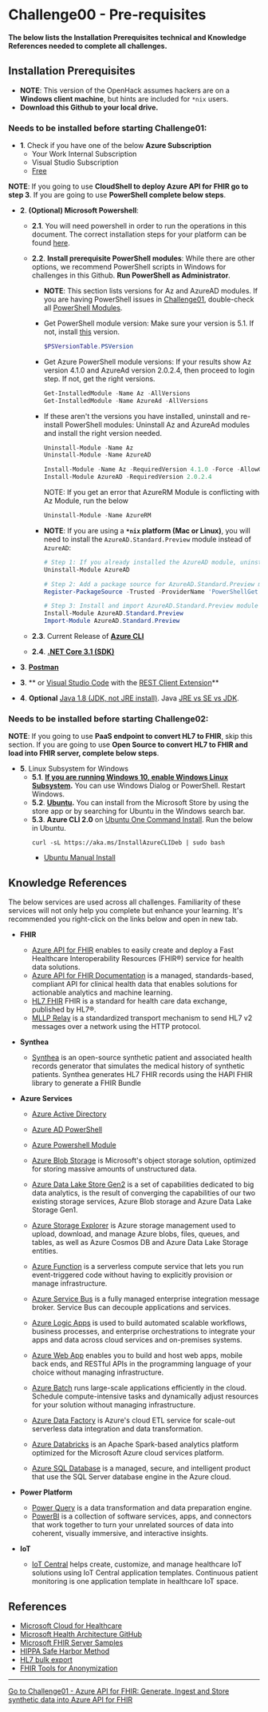 # Challenge00 - Pre-requisites

#### The below lists the Installation Prerequisites technical and Knowledge References needed to complete all challenges.

## Installation Prerequisites
* **NOTE**: This version of the OpenHack assumes hackers are on a **Windows client machine**, but hints are included for `*nix` users.
* **Download this Github to your local drive.**

### Needs to be installed before starting Challenge01:
* **1**. Check if you have one of the below **Azure Subscription**
   * Your Work Internal Subscription
   * Visual Studio Subscription
   * [Free](https://azure.microsoft.com/en-us/free/)


**NOTE**: If you going to use **CloudShell to deploy Azure API for FHIR go to step 3**. If you are going to use **PowerShell complete below steps**. 


* **2**. **(Optional) Microsoft Powershell**: 
   * **2.1**. You will need powershell in order to run the operations in this document. The correct installation steps for your platform can be found [here](https://docs.microsoft.com/en-us/powershell/scripting/install/installing-powershell?view=powershell-7).

   * **2.2**. **Install prerequisite PowerShell modules**: While there are other options, we recommend PowerShell scripts in Windows for challenges in this Github. **Run PowerShell as Administrator**.
      * **NOTE**: This section lists versions for Az and AzureAD modules. If you are having PowerShell issues in [Challenge01](../Challenge01-AzureAPIforFHIR/ReadMe.md), double-check all [PowerShell Modules](./powershell.txt).
      * Get PowerShell module version: Make sure your version is 5.1. If not, install [this](https://www.microsoft.com/en-us/download/details.aspx?id=54616) version.
         ```powershell
         $PSVersionTable.PSVersion
         ```  
      * Get Azure PowerShell module versions: If your results show Az version 4.1.0 and AzureAd version 2.0.2.4, then proceed to login step. If not, get the right versions.
         ```powershell
         Get-InstalledModule -Name Az -AllVersions
         Get-InstalledModule -Name AzureAd -AllVersions
         ```  

      * If these aren't the versions you have installed, uninstall and re-install PowerShell modules: Uninstall Az and AzureAd modules and install the right version needed. 
         ```powershell
         Uninstall-Module -Name Az
         Uninstall-Module -Name AzureAD
         ```  

         ```powershell
         Install-Module -Name Az -RequiredVersion 4.1.0 -Force -AllowClobber -SkipPublisherCheck
         Install-Module AzureAD -RequiredVersion 2.0.2.4
         ```
         NOTE: If you get an error that AzureRM Module is conflicting with Az Module, run the below
         ```powershell
         Uninstall-Module -Name AzureRM
         ```  

      * **NOTE**: If you are using a **`*nix` platform (Mac or Linux)**, you will need to install the `AzureAD.Standard.Preview` module instead of `AzureAD`:
         ```powershell
         # Step 1: If you already installed the AzureAD module, uninstall it
         Uninstall-Module AzureAD

         # Step 2: Add a package source for AzureAD.Standard.Preview module
         Register-PackageSource -Trusted -ProviderName 'PowerShellGet' -Name 'Posh Test Gallery' -Location https://www.poshtestgallery.com/api/v2/

         # Step 3: Install and import AzureAD.Standard.Preview module
         Install-Module AzureAD.Standard.Preview
         Import-Module AzureAD.Standard.Preview
         ```

   * **2.3**. Current Release of **[Azure CLI](https://docs.microsoft.com/en-us/cli/azure/install-azure-cli-windows?view=azure-cli-latest&tabs=azure-cli)**
   * **2.4**. **[.NET Core 3.1 (SDK)](https://dotnet.microsoft.com/download/dotnet-core/3.1)**

* **3**. **[Postman](https://www.postman.com/downloads/)**
* **3**. ** or [Visual Studio Code](https://code.visualstudio.com/) with the [REST Client Extension](https://marketplace.visualstudio.com/items?itemName=humao.rest-client)**

* **4**. **Optional** [Java 1.8 (JDK, not JRE install)](https://www.oracle.com/java/technologies/javase/javase-jdk8-downloads.html). Java [JRE vs SE vs JDK](https://www.java.com/en/download/help/techinfo.html).

### Needs to be installed before starting Challenge02:
**NOTE**: If you going to use **PaaS endpoint to convert HL7 to FHIR**, skip this section. If you are going to use **Open Source to convert HL7 to FHIR and load into FHIR server, complete below steps**. 
* **5**. Linux Subsystem for Windows
   * **5.1**. **[If you are running Windows 10, enable Windows Linux Subsystem](https://code.visualstudio.com/docs/remote/wsl-tutorial#_enable-wsl).** You can use Windows Dialog or PowerShell. Restart Windows.
   * **5.2**. **[Ubuntu](https://code.visualstudio.com/docs/remote/wsl-tutorial#_install-a-linux-distro).** You can install from the Microsoft Store by using the store app or by searching for Ubuntu in the Windows search bar.
   * **5.3**. **Azure CLI 2.0** on [Ubuntu One Command Install](https://docs.microsoft.com/en-us/cli/azure/install-azure-cli-apt?view=azure-cli-latest#install-with-one-command). Run the below in Ubuntu.
      ```
      curl -sL https://aka.ms/InstallAzureCLIDeb | sudo bash
      ```
      * [Ubuntu Manual Install](https://docs.microsoft.com/en-us/cli/azure/install-azure-cli-apt?view=azure-cli-latest#manual-install-instructions)

## Knowledge References
The below services are used across all challenges. Familiarity of these services will not only help you complete but enhance your learning. It's recommended you right-click on the links below and open in new tab.

* **FHIR**
   * [Azure API for FHIR](https://azure.microsoft.com/en-us/services/azure-api-for-fhir/) enables to easily create and deploy a Fast Healthcare Interoperability Resources (FHIR®) service for health data solutions.
   * [Azure API for FHIR Documentation](https://docs.microsoft.com/en-us/azure/healthcare-apis/) is a managed, standards-based, compliant API for clinical health data that enables solutions for actionable analytics and machine learning.
   * [HL7 FHIR](https://hl7.org/fhir/) FHIR is a standard for health care data exchange, published by HL7®.
   * [MLLP Relay](https://hapifhir.github.io/hapi-hl7v2/hapi-hl7overhttp/specification.html) is a standardized transport mechanism to send HL7 v2 messages over a network using the HTTP protocol.

* **Synthea**
   * [Synthea](https://github.com/synthetichealth/synthea) is an open-source synthetic patient and associated health records generator that simulates the medical history of synthetic patients. Synthea generates HL7 FHIR records using the HAPI FHIR library to generate a FHIR Bundle

* **Azure Services**
   * [Azure Active Directory](https://docs.microsoft.com/en-us/azure/active-directory/)
   * [Azure AD PowerShell](https://docs.microsoft.com/en-us/powershell/azure/active-directory/install-adv2?view=azureadps-2.0)
   * [Azure Powershell Module](https://docs.microsoft.com/en-us/powershell/azure/install-az-ps?view=azps-4.5.0)

   * [Azure Blob Storage](https://docs.microsoft.com/en-us/azure/storage/blobs/storage-blobs-introduction) is Microsoft's object storage solution, optimized for storing massive amounts of unstructured data. 
   * [Azure Data Lake Store Gen2](https://docs.microsoft.com/en-us/azure/storage/blobs/data-lake-storage-introduction) is a set of capabilities dedicated to big data analytics, is the result of converging the capabilities of our two existing storage services, Azure Blob storage and Azure Data Lake Storage Gen1.
   * [Azure Storage Explorer](https://azure.microsoft.com/en-us/features/storage-explorer/) is Azure storage management used to upload, download, and manage Azure blobs, files, queues, and tables, as well as Azure Cosmos DB and Azure Data Lake Storage entities.
   * [Azure Function](https://docs.microsoft.com/en-us/azure/azure-functions/) is a serverless compute service that lets you run event-triggered code without having to explicitly provision or manage infrastructure.
   * [Azure Service Bus](https://docs.microsoft.com/en-us/azure/service-bus-messaging/service-bus-messaging-overview) is a fully managed enterprise integration message broker. Service Bus can decouple applications and services. 
   * [Azure Logic Apps](https://docs.microsoft.com/en-us/azure/logic-apps/) is used to build automated scalable workflows, business processes, and enterprise orchestrations to integrate your apps and data across cloud services and on-premises systems.
   * [Azure Web App](https://docs.microsoft.com/en-us/azure/app-service/) enables you to build and host web apps, mobile back ends, and RESTful APIs in the programming language of your choice without managing infrastructure.
   * [Azure Batch](https://docs.microsoft.com/en-us/azure/batch/) runs large-scale applications efficiently in the cloud. Schedule compute-intensive tasks and dynamically adjust resources for your solution without managing infrastructure.
   * [Azure Data Factory](https://docs.microsoft.com/en-us/azure/data-factory/)  is Azure's cloud ETL service for scale-out serverless data integration and data transformation.
   * [Azure Databricks](https://docs.microsoft.com/en-us/azure/databricks/scenarios/what-is-azure-databricks) is an Apache Spark-based analytics platform optimized for the Microsoft Azure cloud services platform. 
   * [Azure SQL Database](https://docs.microsoft.com/en-us/azure/azure-sql/) is a managed, secure, and intelligent product that use the SQL Server database engine in the Azure cloud.

* **Power Platform**
   * [Power Query](https://docs.microsoft.com/en-us/power-query/power-query-what-is-power-query) is a data transformation and data preparation engine. 
   * [PowerBI](https://docs.microsoft.com/en-us/power-bi/fundamentals/power-bi-overview) is a collection of software services, apps, and connectors that work together to turn your unrelated sources of data into coherent, visually immersive, and interactive insights.

* **IoT**
   * [IoT Central](https://docs.microsoft.com/en-us/azure/iot-central/healthcare/concept-continuous-patient-monitoring-architecture) helps create, customize, and manage healthcare IoT solutions using IoT Central application templates. Continuous patient monitoring is one application template in healthcare IoT space.

## References
* [Microsoft Cloud for Healthcare](https://www.microsoft.com/en-us/industry/health/microsoft-cloud-for-healthcare)
* [Microsoft Health Architecture GitHub](https://github.com/microsoft/health-architectures)
* [Microsoft FHIR Server Samples](https://github.com/microsoft/fhir-server-samples)
* [HIPPA Safe Harbor Method](https://www.hhs.gov/hipaa/for-professionals/privacy/special-topics/de-identification/index.html)
* [HL7 bulk export](https://hl7.org/Fhir/uv/bulkdata/export/index.html)
* [FHIR Tools for Anonymization](https://github.com/microsoft/FHIR-Tools-for-Anonymization)

***

[Go to Challenge01 - Azure API for FHIR: Generate, Ingest and Store synthetic data into Azure API for FHIR](../Challenge01-AzureAPIforFHIR/ReadMe.md)
